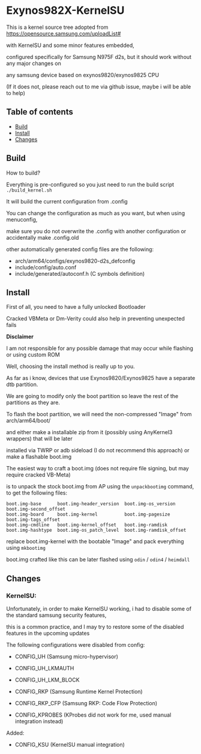 # Exynos982X-KernelSU

This is a kernel source tree adopted from https://opensource.samsung.com/uploadList# 

with KernelSU and some minor features embedded,

configured specifically for Samsung N975F d2s, but it should work without any major changes on

any samsung device based on exynos9820/exynos9825 CPU

(If it does not, please reach out to me via github issue, maybe i will be able to help)

## Table of contents

- [Build](#Build)
- [Install](#Install)
- [Changes](#Changes)

## Build

How to build?

Everything is pre-configured so you just need to run the build script 
`./build_kernel.sh`

It will build the current configuration from .config

You can change the configuration as much as you want, but when using menuconfig, 

make sure you do not overwrite the .config with another configuration or accidentally make .config.old

other automatically generated config files are the following:

- arch/arm64/configs/exynos9820-d2s_defconfig
- include/config/auto.conf
- include/generated/autoconf.h (C symbols definition)

## Install

First of all, you need to have a fully unlocked Bootloader

Cracked VBMeta or Dm-Verity could also help in preventing unexpected fails

**Disclaimer**

I am not responsible for any possible damage that may occur while flashing or using custom ROM


Well, choosing the install method is really up to you.

As far as i know, devices that use Exynos9820/Exynos9825 have a separate dtb partition.

We are going to modify only the boot partition so leave the rest of the partitions as they are.

To flash the boot partition, we will need the non-compressed "Image" from arch/arm64/boot/ 

and either make a installable zip from it (possibly using AnyKernel3 wrappers) that will be later

installed via TWRP or adb sideload (I do not recommend this approach) or make a flashable boot.img

The easiest way to craft a boot.img (does not require file signing, but may require cracked VB-Meta)

is to unpack the stock boot.img from AP using the `unpackbootimg` command, to get the following files:
```
boot.img-base      boot.img-header_version  boot.img-os_version      boot.img-second_offset
boot.img-board     boot.img-kernel          boot.img-pagesize        boot.img-tags_offset
boot.img-cmdline   boot.img-kernel_offset   boot.img-ramdisk         
boot.img-hashtype  boot.img-os_patch_level  boot.img-ramdisk_offset
```

replace boot.img-kernel with the bootable "Image" and pack everything using `mkbootimg`

boot.img crafted like this can be later flashed using `odin` / `odin4` / `heimdall`

## Changes

### KernelSU:

Unfortunately, in order to make KernelSU working, i had to disable some of the standard samsung security features,

this is a common practice, and I may try to restore some of the disabled features in the upcoming updates

The following configurations were disabled from config:

- CONFIG_UH (Samsung micro-hypervisor)
- CONFIG_UH_LKMAUTH
- CONFIG_UH_LKM_BLOCK

- CONFIG_RKP (Samsung Runtime Kernel Protection)
- CONFIG_RKP_CFP (Samsung RKP: Code Flow Protection)

- CONFIG_KPROBES (KProbes did not work for me, used manual integration instead)

Added:

- CONFIG_KSU (KernelSU manual integration)
